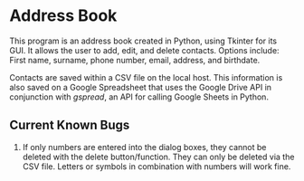 # Address Book

This program is an address book created in Python, using Tkinter for its GUI.  It allows the user to add, edit, and delete contacts.  Options include: First name, surname, phone number, email, address, and birthdate.

Contacts are saved within a CSV file on the local host.  This information is also saved on a Google Spreadsheet that uses the Google Drive API in conjunction with _gspread_, an API for calling Google Sheets in Python.

## Current Known Bugs
1. If only numbers are entered into the dialog boxes, they cannot be deleted with the delete button/function.  They can only be deleted via the CSV file.  Letters or symbols in combination with numbers will work fine.